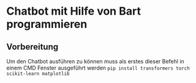 # Chatbot mit Hilfe von Bart programmieren


## Vorbereitung 
Um den Chatbot ausführen zu können muss als erstes dieser Befehl in einem CMD Fenster ausgeführt werden
``pip install transformers torch scikit-learn matplotlib``

